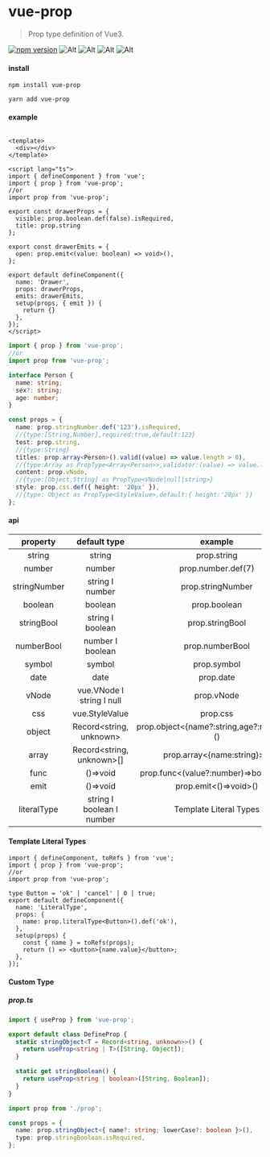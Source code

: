 # vue-prop

> Prop type definition of Vue3.

[![npm version](https://badge.fury.io/js/vue-prop.svg)](https://badge.fury.io/js/vue-prop)
![Alt](https://img.shields.io/npm/dm/vue-prop)
![Alt](https://img.shields.io/github/issues/uinio/vue-prop)
![Alt](https://img.shields.io/github/forks/uinio/vue-prop)
![Alt](https://img.shields.io/github/stars/uinio/vue-prop)

#### install

```shell
npm install vue-prop

yarn add vue-prop
```

#### example

```vue

<template>
  <div></div>
</template>

<script lang="ts">
import { defineComponent } from 'vue';
import { prop } from 'vue-prop';
//or
import prop from 'vue-prop';

export const drawerProps = {
  visible: prop.boolean.def(false).isRequired,
  title: prop.string
};

export const drawerEmits = {
  open: prop.emit<(value: boolean) => void>(),
};

export default defineComponent({
  name: 'Drawer',
  props: drawerProps,
  emits: drawerEmits,
  setup(props, { emit }) {
    return {}
  },
});
</script>

```

```ts
import { prop } from 'vue-prop';
//or
import prop from 'vue-prop';

interface Person {
  name: string;
  sex?: string;
  age: number;
}

const props = {
  name: prop.stringNumber.def('123').isRequired,
  //{type:[String,Number],required:true,default:123}
  test: prop.string,
  //{type:String}
  titles: prop.array<Person>().valid((value) => value.length > 0),
  //{type:Array as PropType<Array<Person>>,validator:(value) => value.length > 0}
  content: prop.vNode,
  //{type:[Object,String] as PropType<VNode|null|string>}
  style: prop.css.def({ height: '20px' }),
  //{type: Object as PropType<StyleValue>,default:{ height:'20px' }}
};
```

#### api

|   property   |            default type             |                          example                          |
|:------------:|:-----------------------------------:|:---------------------------------------------------------:|
|    string    |               string                |                        prop.string                        |
|    number    |               number                |                    prop.number.def(7)                     |
| stringNumber |        string &Iota; number         |                     prop.stringNumber                     |
|   boolean    |               boolean               |                       prop.boolean                        |
|  stringBool  |        string &Iota; boolean        |                      prop.stringBool                      |
|  numberBool  |        number &Iota; boolean        |                      prop.numberBool                      |
|    symbol    |               symbol                |                        prop.symbol                        |
|     date     |                date                 |                         prop.date                         |
|    vNode     | vue.VNode &Iota; string &Iota; null |                        prop.vNode                         |
|     css      |           vue.StyleValue            |                         prop.css                          |
|    object    |       Record<string, unknown>       |         prop.object<{name?:string,age?:number}>()         |
|    array     |      Record<string, unknown>[]      |                prop.array<{name:string}>()                |
|     func     |              ()=>void               |          prop.func<(value?:number)=>boolean>()            |
|     emit     |              ()=>void               |                   prop.emit<()=>void>()                   |
| literalType  | string &Iota; boolean &Iota; number |                  Template Literal Types                   |

#### Template Literal Types

```tsx
import { defineComponent, toRefs } from 'vue';
import { prop } from 'vue-prop';
//or
import prop from 'vue-prop';

type Button = 'ok' | 'cancel' | 0 | true;
export default defineComponent({
  name: 'LiteralType',
  props: {
    name: prop.literalType<Button>().def('ok'),
  },
  setup(props) {
    const { name } = toRefs(props);
    return () => <button>{name.value}</button>;
  },
});
```

#### Custom Type

##### _prop.ts_

```ts
import { useProp } from 'vue-prop';

export default class DefineProp {
  static stringObject<T = Record<string, unknown>>() {
    return useProp<string | T>([String, Object]);
  }

  static get stringBoolean() {
    return useProp<string | boolean>([String, Boolean]);
  }
}


```

```ts
import prop from './prop';

const props = {
  name: prop.stringObject<{ name?: string; lowerCase?: boolean }>(),
  type: prop.stringBoolean.isRequired,
};
```
